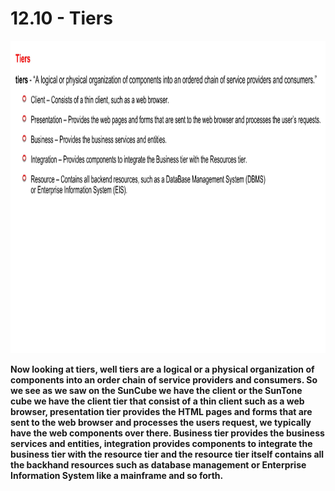 # 12.10 - Tiers

<img src="/images/12_10_01.jpg" width="800" height="500">

**Now looking at tiers, well tiers are a logical or a physical organization of components into an order chain of service providers and consumers. So we see as we saw on the SunCube we have the client or the SunTone cube we have the client tier that consist of a thin client such as a web browser, presentation tier provides the HTML pages and forms that are sent to the web browser and processes the users request, we typically have the web components over there. Business tier provides the business services and entities, integration provides components to integrate the business tier with the resource tier and the resource tier itself contains all the backhand resources such as database management or Enterprise Information System like a mainframe and so forth.**